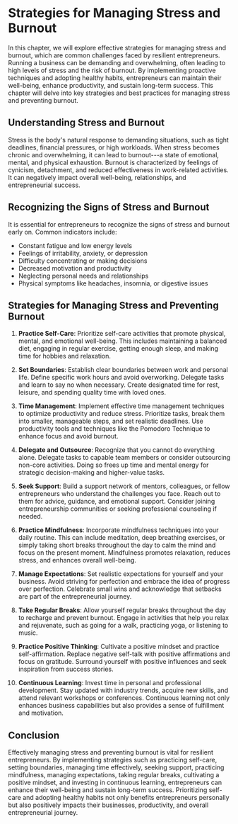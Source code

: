 Strategies for Managing Stress and Burnout
===================================================

In this chapter, we will explore effective strategies for managing stress and burnout, which are common challenges faced by resilient entrepreneurs. Running a business can be demanding and overwhelming, often leading to high levels of stress and the risk of burnout. By implementing proactive techniques and adopting healthy habits, entrepreneurs can maintain their well-being, enhance productivity, and sustain long-term success. This chapter will delve into key strategies and best practices for managing stress and preventing burnout.

**Understanding Stress and Burnout**
------------------------------------

Stress is the body's natural response to demanding situations, such as tight deadlines, financial pressures, or high workloads. When stress becomes chronic and overwhelming, it can lead to burnout---a state of emotional, mental, and physical exhaustion. Burnout is characterized by feelings of cynicism, detachment, and reduced effectiveness in work-related activities. It can negatively impact overall well-being, relationships, and entrepreneurial success.

**Recognizing the Signs of Stress and Burnout**
-----------------------------------------------

It is essential for entrepreneurs to recognize the signs of stress and burnout early on. Common indicators include:

* Constant fatigue and low energy levels
* Feelings of irritability, anxiety, or depression
* Difficulty concentrating or making decisions
* Decreased motivation and productivity
* Neglecting personal needs and relationships
* Physical symptoms like headaches, insomnia, or digestive issues

**Strategies for Managing Stress and Preventing Burnout**
---------------------------------------------------------

1. **Practice Self-Care**: Prioritize self-care activities that promote physical, mental, and emotional well-being. This includes maintaining a balanced diet, engaging in regular exercise, getting enough sleep, and making time for hobbies and relaxation.

2. **Set Boundaries**: Establish clear boundaries between work and personal life. Define specific work hours and avoid overworking. Delegate tasks and learn to say no when necessary. Create designated time for rest, leisure, and spending quality time with loved ones.

3. **Time Management**: Implement effective time management techniques to optimize productivity and reduce stress. Prioritize tasks, break them into smaller, manageable steps, and set realistic deadlines. Use productivity tools and techniques like the Pomodoro Technique to enhance focus and avoid burnout.

4. **Delegate and Outsource**: Recognize that you cannot do everything alone. Delegate tasks to capable team members or consider outsourcing non-core activities. Doing so frees up time and mental energy for strategic decision-making and higher-value tasks.

5. **Seek Support**: Build a support network of mentors, colleagues, or fellow entrepreneurs who understand the challenges you face. Reach out to them for advice, guidance, and emotional support. Consider joining entrepreneurship communities or seeking professional counseling if needed.

6. **Practice Mindfulness**: Incorporate mindfulness techniques into your daily routine. This can include meditation, deep breathing exercises, or simply taking short breaks throughout the day to calm the mind and focus on the present moment. Mindfulness promotes relaxation, reduces stress, and enhances overall well-being.

7. **Manage Expectations**: Set realistic expectations for yourself and your business. Avoid striving for perfection and embrace the idea of progress over perfection. Celebrate small wins and acknowledge that setbacks are part of the entrepreneurial journey.

8. **Take Regular Breaks**: Allow yourself regular breaks throughout the day to recharge and prevent burnout. Engage in activities that help you relax and rejuvenate, such as going for a walk, practicing yoga, or listening to music.

9. **Practice Positive Thinking**: Cultivate a positive mindset and practice self-affirmation. Replace negative self-talk with positive affirmations and focus on gratitude. Surround yourself with positive influences and seek inspiration from success stories.

10. **Continuous Learning**: Invest time in personal and professional development. Stay updated with industry trends, acquire new skills, and attend relevant workshops or conferences. Continuous learning not only enhances business capabilities but also provides a sense of fulfillment and motivation.

**Conclusion**
--------------

Effectively managing stress and preventing burnout is vital for resilient entrepreneurs. By implementing strategies such as practicing self-care, setting boundaries, managing time effectively, seeking support, practicing mindfulness, managing expectations, taking regular breaks, cultivating a positive mindset, and investing in continuous learning, entrepreneurs can enhance their well-being and sustain long-term success. Prioritizing self-care and adopting healthy habits not only benefits entrepreneurs personally but also positively impacts their businesses, productivity, and overall entrepreneurial journey.
